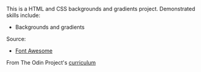This is a HTML and CSS backgrounds and gradients project. Demonstrated skills include:

* Backgrounds and gradients

Source:

* [Font Awesome](https://fontawesome.com)

From The Odin Project's [curriculum](https://www.theodinproject.com/courses/html5-and-css3/lessons/building-with-backgrounds-and-gradients)